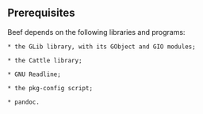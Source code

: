 Prerequisites
-------------

Beef depends on the following libraries and programs:

	* the GLib library, with its GObject and GIO modules;

	* the Cattle library;

	* GNU Readline;

	* the pkg-config script;

	* pandoc.
